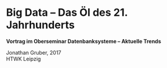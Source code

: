 # Big Data – Das Öl des 21. Jahrhunderts

**Vortrag im Oberseminar Datenbanksysteme – Aktuelle Trends**

Jonathan Gruber, 2017<br>
HTWK Leipzig
